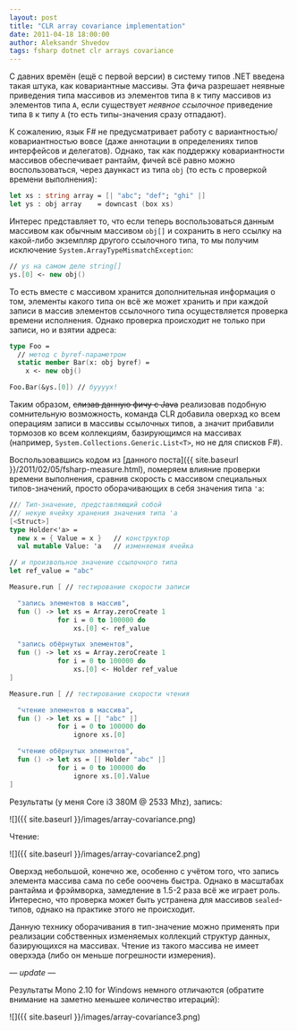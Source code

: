 ```yaml
---
layout: post
title: "CLR array covariance implementation"
date: 2011-04-18 18:00:00
author: Aleksandr Shvedov
tags: fsharp dotnet clr arrays covariance
---
```

С давних времён (ещё с первой версии) в систему типов .NET введена такая штука, как ковариантные массивы. Эта фича разрешает неявные приведения типа массивов из элементов типа `B` к типу массивов из элементов типа `A`, если существует *неявное ссылочное* приведение типа `B` к типу `A` (то есть типы-значения сразу отпадают).

К сожалению, язык F# не предусматривает работу с вариантностью/ковариантностью вовсе (даже аннотации в определениях типов интерфейсов и делегатов). Однако, так как поддержку ковариантности массивов обеспечивает рантайм, фичей всё равно можно воспользоваться, через даункаст из типа `obj` (то есть с проверкой времени выполнения):

```fsharp
let xs : string array = [| "abc"; "def"; "ghi" |]
let ys : obj array    = downcast (box xs)
```

Интерес представляет то, что если теперь воспользоваться данным массивом как обычным массивом `obj[]` и сохранить в него ссылку на какой-либо экземпляр другого ссылочного типа, то мы получим исключение `System.ArrayTypeMismatchException`:

```fsharp
// ys на самом деле string[]
ys.[0] <- new obj()
```

То есть вместе с массивом хранится дополнительная информация о том, элементы какого типа он всё же может хранить и при каждой записи в массив элементов ссылочного типа осуществляется проверка времени исполнения. Однако проверка происходит не только при записи, но и взятии адреса:

```fsharp
type Foo =
  // метод с byref-параметром
  static member Bar(x: obj byref) =
    x <- new obj()

Foo.Bar(&ys.[0]) // буууух!
```

Таким образом, ~~слизав данную фичу с Java~~ реализовав подобную сомнительную возможность, команда CLR добавила оверхэд ко всем операциям записи в массивы ссылочных типов, а значит прибавили тормозов ко всем коллекциям, базирующимся на массивах (например, `System.Collections.Generic.List<T>`, но не для списков F#).

Воспользовавшись кодом из [данного поста]({{ site.baseurl }}/2011/02/05/fsharp-measure.html), померяем влияние проверки времени выполнения, сравнив скорость с массивом специальных типов-значений, просто оборачивающих в себя значения типа `'a`:

```fsharp
/// Тип-значение, представляющий собой
/// некую ячейку хранения значения типа 'a
[<Struct>]
type Holder<'a> =
  new x = { Value = x }   // конструктор
  val mutable Value: 'a   // изменяемая ячейка

// и произвольное значение ссылочного типа
let ref_value = "abc"

Measure.run [ // тестирование скорости записи

  "запись элементов в массив",
  fun () -> let xs = Array.zeroCreate 1
            for i = 0 to 100000 do
                xs.[0] <- ref_value

  "запись обёрнутых элементов",
  fun () -> let xs = Array.zeroCreate 1
            for i = 0 to 100000 do
                xs.[0] <- Holder ref_value
]

Measure.run [ // тестирование скорости чтения

  "чтение элементов в массива",
  fun () -> let xs = [| "abc" |]
            for i = 0 to 100000 do
                ignore xs.[0]

  "чтение обёрнутых элементов",
  fun () -> let xs = [| Holder "abc" |]
            for i = 0 to 100000 do
                ignore xs.[0].Value
]
```

Результаты (у меня Core i3 380M @ 2533 Mhz), запись:

![]({{ site.baseurl }}/images/array-covariance.png)

Чтение:

![]({{ site.baseurl }}/images/array-covariance2.png)

Оверхэд небольшой, конечно же, особенно с учётом того, что запись элемента массива сама по себе ооочень быстра. Однако в масштабах рантайма и фрэймворка, замедление в 1.5-2 раза всё же играет роль. Интересно, что проверка может быть устранена для массивов `sealed`-типов, однако на практике этого не происходит.

Данную технику оборачивания в тип-значение можно применять при реализации собственных изменяемых коллекций структур данных, базирующихся на массивах. Чтение из такого массива не имеет оверхэда (либо он меньше погрешности измерения).

*— update —*

Результаты Mono 2.10 for Windows немного отличаются (обратите внимание на заметно меньшее количество итераций):

![]({{ site.baseurl }}/images/array-covariance3.png)